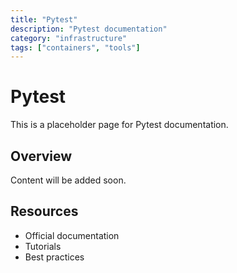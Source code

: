 ```yaml
---
title: "Pytest"
description: "Pytest documentation"
category: "infrastructure"
tags: ["containers", "tools"]
---
```


# Pytest

This is a placeholder page for Pytest documentation.

## Overview

Content will be added soon.

## Resources

- Official documentation
- Tutorials
- Best practices
